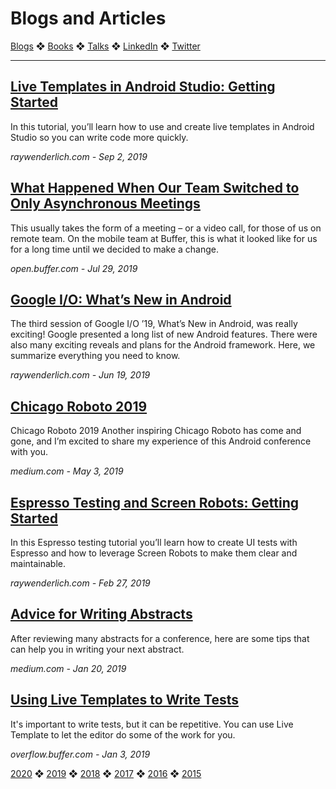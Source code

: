 # Blogs and Articles

[Blogs](../blogs.md) ❖ [Books](../books.md) ❖ [Talks](../talks.md) ❖ [LinkedIn](https://www.linkedin.com/in/victoriagonda/) ❖ [Twitter](https://twitter.com/TTGonda)

---

## [Live Templates in Android Studio: Getting Started](https://www.raywenderlich.com/4979242-live-templates-in-android-studio-getting-started)
In this tutorial, you’ll learn how to use and create live templates in Android Studio so you can write code more quickly.

_raywenderlich.com - Sep 2, 2019_

## [What Happened When Our Team Switched to Only Asynchronous Meetings](https://open.buffer.com/asynchronous-meetings/)
This usually takes the form of a meeting – or a video call, for those of us on remote team. On the mobile team at Buffer, this is what it looked like for us for a long time until we decided to make a change.

_open.buffer.com - Jul 29, 2019_

## [Google I/O: What’s New in Android](https://www.raywenderlich.com/3329877-google-i-o-what-s-new-in-android)
The third session of Google I/O ’19, What’s New in Android, was really exciting! Google presented a long list of new Android features. There were also many exciting reveals and plans for the Android framework. Here, we summarize everything you need to know.

_raywenderlich.com - Jun 19, 2019_

## [Chicago Roboto 2019](https://medium.com/victoriagonda/chicago-roboto-2019-dac53b214867)
Chicago Roboto 2019 Another inspiring Chicago Roboto has come and gone, and I’m excited to share my experience of this Android conference with you.

_medium.com - May 3, 2019_

## [Espresso Testing and Screen Robots: Getting Started](https://www.raywenderlich.com/949489-espresso-testing-and-screen-robots-getting-started)
In this Espresso testing tutorial you’ll learn how to create UI tests with Espresso and how to leverage Screen Robots to make them clear and maintainable.

_raywenderlich.com - Feb 27, 2019_

## [Advice for Writing Abstracts](https://medium.com/victoriagonda/advice-for-writing-abstracts-8ef259498676)
After reviewing many abstracts for a conference, here are some tips that can help you in writing your next abstract.

_medium.com - Jan 20, 2019_

## [Using Live Templates to Write Tests](https://overflow.buffer.com/2019/01/03/using-live-templates-to-write-tests/)
It's important to write tests, but it can be repetitive. You can use Live Template to let the editor do some of the work for you.

_overflow.buffer.com - Jan 3, 2019_

[2020](../blogs.md) ❖ [2019](2019.md) ❖ [2018](2018.md) ❖ [2017](/2017.md) ❖ [2016](2016.md) ❖ [2015](2015.md)
